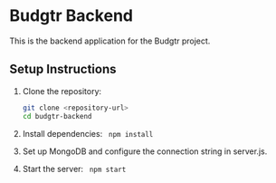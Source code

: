 # Budgtr Backend

This is the backend application for the Budgtr project.

## Setup Instructions

1. Clone the repository:
   ```bash
   git clone <repository-url>
   cd budgtr-backend

2. Install dependencies: 
   ``` npm install```

3. Set up MongoDB and configure the connection string in server.js.

4. Start the server:
   ``` npm start```